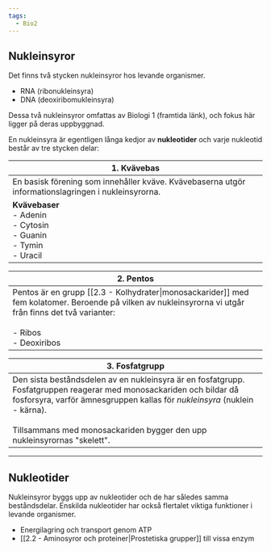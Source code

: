 ```yaml
---
tags:
  - Bio2
---
```

## Nukleinsyror

Det finns två stycken nukleinsyror hos levande organismer.

- RNA (ribonukleinsyra)
- DNA (deoxiribomukleinsyra)

Dessa två nukleinsyror omfattas av Biologi 1 (framtida länk), och fokus här ligger på deras uppbyggnad.

En nukleinsyra är egentligen långa kedjor av **nukleotider** och varje nukleotid består av tre stycken delar:

| 1. Kvävebas                                                                                         |
| --------------------------------------------------------------------------------------------------- |
| En basisk förening som innehåller kväve. Kvävebaserna utgör informationslagringen i nukleinsyrorna. |
| **Kvävebaser**<br>- Adenin<br>- Cytosin<br>- Guanin<br>- Tymin<br>- Uracil                          |

| 2. Pentos                                                                                                                                                                              |
| -------------------------------------------------------------------------------------------------------------------------------------------------------------------------------------- |
| Pentos är en grupp [[2.3 - Kolhydrater\|monosackarider]] med fem kolatomer. Beroende på vilken av nukleinsyrorna vi utgår från finns det två varianter:<br><br>- Ribos<br>- Deoxiribos |

| 3. Fosfatgrupp                                                                                                                                                                                                                                                                    |
| --------------------------------------------------------------------------------------------------------------------------------------------------------------------------------------------------------------------------------------------------------------------------------- |
| Den sista beståndsdelen av en nukleinsyra är en fosfatgrupp. Fosfatgruppen reagerar med monosackariden och bildar då fosforsyra,  varför ämnesgruppen kallas för *nukleinsyra* (nuklein - kärna).<br><br>Tillsammans med monosackariden bygger den upp nukleinsyrornas "skelett". |

---

## Nukleotider

Nukleinsyror byggs upp av nukleotider och de har således samma beståndsdelar. Enskilda nukleotider har också flertalet viktiga funktioner i levande organismer.

- Energilagring och transport genom ATP
- [[2.2 - Aminosyror och proteiner|Prostetiska grupper]] till vissa enzym





